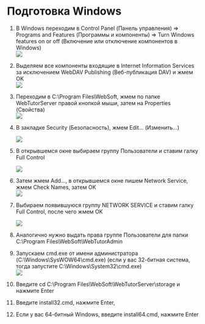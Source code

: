 # Подготовка Windows

1. В Windows переходим в Control Panel \(Панель управления\) =&gt; Programs and Features \(Программы и компоненты\) =&gt; Turn Windows features on or off \(Включение или отключение компонентов в Windows\)  
   ![](/Development/TestSystem/PrepairingWindows/1.jpg)

2. Выделяем все компоненты входящие в Internet Information Services за исключением WebDAV Publishing \(Веб-публикация DAV\) и жмем OK  
   ![](/Development/TestSystem/PrepairingWindows/2.jpg)

3. Переходим в C:\Program Files\WebSoft, жмем по папке WebTutorServer правой кнопкой мыши, затем на Properties \(Свойства\)  
   ![](/Development/TestSystem/PrepairingWindows/3.jpg)

4. В закладке Security \(Безопасность\), жмем Edit... \(Изменить...\)

   ![](/Development/TestSystem/PrepairingWindows/4.jpg)

5. В открывшемся окне выбираем группу Пользователи и ставим галку Full Control

   ![](/Development/TestSystem/PrepairingWindows/5.jpg)

6. Затем жмем Add..., в открывшемся окне пишем Network Service, жмем Check Names, затем OK  
   ![](/Development/TestSystem/PrepairingWindows/6.jpg)

7. Выбираем появившуюся группу NETWORK SERVICE и ставим галку Full Control, после чего жмем OK

   ![](/Development/TestSystem/PrepairingWindows/7.jpg)

8. Аналогично нужно выдать права группе Пользователи для папки C:\Program Files\WebSoft\WebTutorAdmin

9. Запускаем cmd.exe от имени администратора \(C:\Windows\SysWOW64\cmd.exe\) \(если у вас 32-битная система, тогда запустите C:\Windows\System32\cmd.exe\)  
   ![](/Development/TestSystem/PrepairingWindows/8.jpg)

10. Введите cd C:\Program Files\WebSoft\WebTutorServer\storage и нажмите Enter

11. Введите install32.cmd, нажмите Enter,

12. Если у вас 64-битный Windows, введите install64.cmd, нажмите Enter



